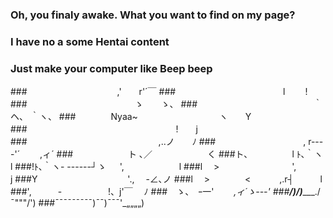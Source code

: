 ### Oh, you finaly awake. What you want to find on my page?
### I have no a some Hentai content
### Just make your computer like Beep beep 
###　　　　　　　　　　 ,'　　r'´￣
###　　　　　　　　　　　　 l　　 !
###　　　　　　　　　　　　 ゝ　　ゝ、
###　　　　　　　　　　　　　 ｀ヘ、 ｀ヽ、
###　　　　Nyaa~　　 　　　　　　　ヽ　　Y
###　　　　　　　　　　　　　　　　　!　　j
###　　　　　　　　　　　　　　　,..ノ　　ﾉ
###　　　　　　　　　　, r----'´　　 ,ィ´
###　　　　　　 ト ､／　　　　　　 く
###ト､　　　　　l ﾄ､｀ヽ　　　　　　　l
###!ﾄ､｀ヽ- ------┘ゝ 　 ',　　　　　　 l
###l　 >　　　　　　　　 ',　　　　　　j
###Y　　　　　　　　　　 '.,　 -∠､ノ
###l　 >　　　　<　　　 ,.r┤　　　l
###',　　　-　　　　　 !、j'￣　 ﾉ
###　ゝ、　ｰ一'　　 _,ィ´ゝ---'
###_____/)___/)______./¯"""/')
###¯¯¯¯¯¯¯¯¯\)¯¯\)¯¯¯'\_„„„„\)

<!--
**Overwolf-live/Overwolf-live** is a ✨ _special_ ✨ repository because its `README.md` (this file) appears on your GitHub profile.


